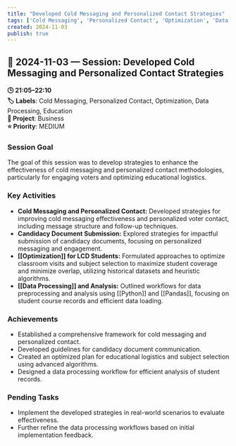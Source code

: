 ```yaml
---
title: "Developed Cold Messaging and Personalized Contact Strategies"
tags: ['Cold Messaging', 'Personalized Contact', 'Optimization', 'Data Processing', 'Education']
created: 2024-11-03
publish: true
---
```


## 📅 2024-11-03 — Session: Developed Cold Messaging and Personalized Contact Strategies

**🕒 21:05–22:10**  
**🏷️ Labels**: Cold Messaging, Personalized Contact, Optimization, Data Processing, Education  
**📂 Project**: Business  
**⭐ Priority**: MEDIUM  


### Session Goal
The goal of this session was to develop strategies to enhance the effectiveness of cold messaging and personalized contact methodologies, particularly for engaging voters and optimizing educational logistics.

### Key Activities
- **Cold Messaging and Personalized Contact:** Developed strategies for improving cold messaging effectiveness and personalized voter contact, including message structure and follow-up techniques.
- **Candidacy Document Submission:** Explored strategies for impactful submission of candidacy documents, focusing on personalized messaging and engagement.
- **[[Optimization]] for LCD Students:** Formulated approaches to optimize classroom visits and subject selection to maximize student coverage and minimize overlap, utilizing historical datasets and heuristic algorithms.
- **[[Data Processing]] and Analysis:** Outlined workflows for data preprocessing and analysis using [[Python]] and [[Pandas]], focusing on student course records and efficient data loading.

### Achievements
- Established a comprehensive framework for cold messaging and personalized contact.
- Developed guidelines for candidacy document communication.
- Created an optimized plan for educational logistics and subject selection using advanced algorithms.
- Designed a data processing workflow for efficient analysis of student records.

### Pending Tasks
- Implement the developed strategies in real-world scenarios to evaluate effectiveness.
- Further refine the data processing workflows based on initial implementation feedback.
